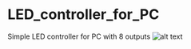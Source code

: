 # LED_controller_for_PC
Simple LED controller for PC with 8 outputs
![alt text](https://user-images.githubusercontent.com/48057470/53493177-07feed00-3a9b-11e9-9426-72b1d0a4d8d0.jpg)
